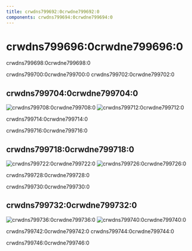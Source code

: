 ```yaml
---
title: crwdns799692:0crwdne799692:0
components: crwdns799694:0crwdne799694:0
---
```

# crwdns799696:0crwdne799696:0

<p class="description">crwdns799698:0crwdne799698:0</p>

crwdns799700:0crwdne799700:0 crwdns799702:0crwdne799702:0

## crwdns799704:0crwdne799704:0

![crwdns799708:0crwdne799708:0](crwdns799706:0crwdne799706:0) ![crwdns799712:0crwdne799712:0](crwdns799710:0crwdne799710:0)

crwdns799714:0crwdne799714:0

crwdns799716:0crwdne799716:0

## crwdns799718:0crwdne799718:0

![crwdns799722:0crwdne799722:0](crwdns799720:0crwdne799720:0) ![crwdns799726:0crwdne799726:0](crwdns799724:0crwdne799724:0)

crwdns799728:0crwdne799728:0

crwdns799730:0crwdne799730:0

## crwdns799732:0crwdne799732:0

![crwdns799736:0crwdne799736:0](crwdns799734:0crwdne799734:0) ![crwdns799740:0crwdne799740:0](crwdns799738:0crwdne799738:0)

crwdns799742:0crwdne799742:0 crwdns799744:0crwdne799744:0

crwdns799746:0crwdne799746:0